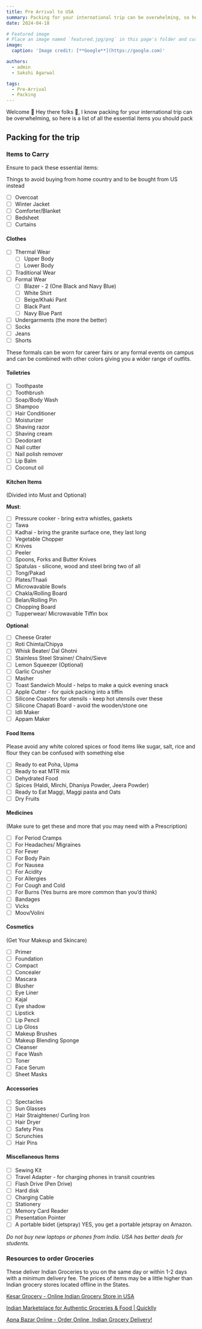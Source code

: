 ```yaml
---
title: Pre Arrival to USA
summary: Packing for your international trip can be overwhelming, so here is a list of all the essential items you should pack
date: 2024-04-18

# Featured image
# Place an image named `featured.jpg/png` in this page's folder and customize its options here.
image:
  caption: 'Image credit: [**Google**](https://google.com)'

authors:
  - admin
  - Sakshi Agarwal

tags:
  - Pre-Arrival
  - Packing
---
```


Welcome 👋
Hey there folks 👋, I know packing for your international trip can be overwhelming, so here is a list of all the essential items you should pack

## Packing for the trip

### Items to Carry

Ensure to pack these essential items:

Things to avoid buying from home country and to be bought from US instead

- [ ] Overcoat
- [ ] Winter Jacket
- [ ] Comforter/Blanket
- [ ] Bedsheet
- [ ] Curtains

#### Clothes

- [ ] Thermal Wear
    - [ ] Upper Body
    - [ ] Lower Body
- [ ] Traditional Wear
- [ ] Formal Wear
    - [ ] Blazer - 2 (One Black and Navy Blue)
    - [ ] White Shirt
    - [ ] Beige/Khaki Pant
    - [ ] Black Pant
    - [ ] Navy Blue Pant
- [ ] Undergarments (the more the better)
- [ ] Socks
- [ ] Jeans
- [ ] Shorts

These formals can be worn for career fairs or any formal events on campus and can be combined with other colors giving you a wider range of outfits.


#### Toiletries

- [ ] Toothpaste
- [ ] Toothbrush
- [ ] Soap/Body Wash
- [ ] Shampoo
- [ ] Hair Conditioner
- [ ] Moisturizer
- [ ] Shaving razor
- [ ] Shaving cream
- [ ] Deodorant
- [ ] Nail cutter
- [ ] Nail polish remover
- [ ] Lip Balm
- [ ] Coconut oil

#### Kitchen Items 
(Divided into Must and Optional)

**Must**:

- [ ] Pressure cooker - bring extra whistles, gaskets
- [ ] Tawa
- [ ] Kadhai - bring the granite surface one, they last long 
- [ ] Vegetable Chopper
- [ ] Knives
- [ ] Peeler
- [ ] Spoons, Forks and Butter Knives
- [ ] Spatulas - silicone, wood and steel bring two of all
- [ ] Tong/Pakad
- [ ] Plates/Thaali
- [ ] Microwavable Bowls
- [ ] Chakla/Rolling Board
- [ ] Belan/Rolling Pin
- [ ] Chopping Board
- [ ] Tupperwear/ Microwavable Tiffin box

**Optional**:

- [ ] Cheese Grater
- [ ] Roti Chimta/Chipya
- [ ] Whisk Beater/ Dal Ghotni
- [ ] Stainless Steel Strainer/ Chalni/Sieve
- [ ] Lemon Squeezer (Optional)
- [ ] Garlic Crusher
- [ ] Masher
- [ ] Toast Sandwich Mould - helps to make a quick evening snack
- [ ] Apple Cutter - for quick packing into a tiffin
- [ ] Silicone Coasters for utensils - keep hot utensils over these
- [ ] Silicone Chapati Board - avoid the wooden/stone one
- [ ] Idli Maker
- [ ] Appam Maker

#### Food Items

Please avoid any white colored spices or food items like sugar, salt, rice and flour they can be confused with something else

- [ ] Ready to eat Poha, Upma
- [ ] Ready to eat MTR mix
- [ ] Dehydrated Food
- [ ] Spices (Haldi, Mirchi, Dhaniya Powder, Jeera Powder)
- [ ] Ready to Eat Maggi, Maggi pasta and Oats
- [ ] Dry Fruits

#### Medicines 

(Make sure to get these and more that you may need with a Prescription)

- [ ] For Period Cramps
- [ ] For Headaches/ Migraines
- [ ] For Fever
- [ ] For Body Pain
- [ ] For Nausea
- [ ] For Acidity
- [ ] For Allergies
- [ ] For Cough and Cold
- [ ] For Burns (Yes burns are more common than you’d think)
- [ ] Bandages
- [ ] Vicks
- [ ] Moov/Volini

#### Cosmetics 
(Get Your Makeup and Skincare)

- [ ] Primer
- [ ] Foundation
- [ ] Compact
- [ ] Concealer
- [ ] Mascara
- [ ] Blusher
- [ ] Eye Liner
- [ ] Kajal
- [ ] Eye shadow
- [ ] Lipstick
- [ ] Lip Pencil
- [ ] Lip Gloss
- [ ] Makeup Brushes
- [ ] Makeup Blending Sponge
- [ ] Cleanser
- [ ] Face Wash
- [ ] Toner
- [ ] Face Serum
- [ ] Sheet Masks

#### Accessories

- [ ] Spectacles
- [ ] Sun Glasses
- [ ] Hair Straightener/ Curling Iron
- [ ] Hair Dryer
- [ ] Safety Pins
- [ ] Scrunchies
- [ ] Hair Pins

#### Miscellaneous Items

- [ ] Sewing Kit
- [ ] Travel Adapter - for charging phones in transit countries
- [ ] Flash Drive (Pen Drive)
- [ ] Hard disk
- [ ] Charging Cable
- [ ] Stationery
- [ ] Memory Card Reader
- [ ] Presentation Pointer
- [ ] A portable bidet (jetspray) 
YES, you get a portable jetspray on Amazon.

*Do not buy new laptops or phones from India. USA has better deals for students.*

### Resources to order Groceries

These deliver Indian Groceries to you on the same day or within 1-2 days with a minimum delivery fee. The prices of items may be a little higher than Indian grocery stores located offline in the States.

[Kesar Grocery - Online Indian Grocery Store in USA](https://www.kesargrocery.com/trackreferrals/n82vnO)

[Indian Marketplace for Authentic Groceries & Food | Quicklly](https://www.quicklly.com/online-indian-marketplace)

[Apna Bazar Online - Order Online, Indian Grocery Delivery!](https://www.apnabazarstores.com/)